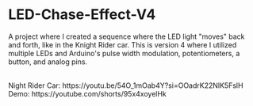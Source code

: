 # LED-Chase-Effect-V4
A project where I created a sequence where the LED light "moves" back and forth, like in the Knight Rider car. This is version 4 where I utilized multiple LEDs and Arduino's pulse width modulation, potentiometers, a button, and analog pins.

<br/>
Night Rider Car: https://youtu.be/54O_1mOab4Y?si=OOadrK22NlK5FslH
<br/>
Demo: https://youtube.com/shorts/95x4xoyelHk
